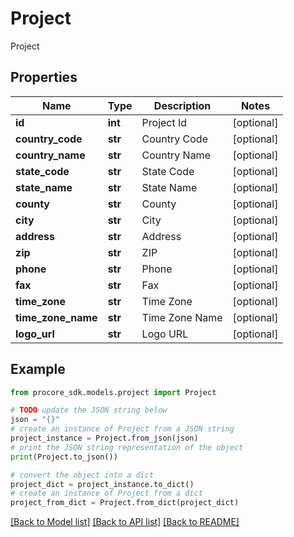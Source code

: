 # Project

Project

## Properties

Name | Type | Description | Notes
------------ | ------------- | ------------- | -------------
**id** | **int** | Project Id | [optional] 
**country_code** | **str** | Country Code | [optional] 
**country_name** | **str** | Country Name | [optional] 
**state_code** | **str** | State Code | [optional] 
**state_name** | **str** | State Name | [optional] 
**county** | **str** | County | [optional] 
**city** | **str** | City | [optional] 
**address** | **str** | Address | [optional] 
**zip** | **str** | ZIP | [optional] 
**phone** | **str** | Phone | [optional] 
**fax** | **str** | Fax | [optional] 
**time_zone** | **str** | Time Zone | [optional] 
**time_zone_name** | **str** | Time Zone Name | [optional] 
**logo_url** | **str** | Logo URL | [optional] 

## Example

```python
from procore_sdk.models.project import Project

# TODO update the JSON string below
json = "{}"
# create an instance of Project from a JSON string
project_instance = Project.from_json(json)
# print the JSON string representation of the object
print(Project.to_json())

# convert the object into a dict
project_dict = project_instance.to_dict()
# create an instance of Project from a dict
project_from_dict = Project.from_dict(project_dict)
```
[[Back to Model list]](../README.md#documentation-for-models) [[Back to API list]](../README.md#documentation-for-api-endpoints) [[Back to README]](../README.md)



